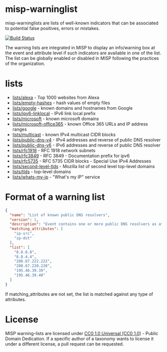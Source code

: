 # misp-warninglist

misp-warninglists are lists of well-known indicators that can be associated to potential false positives, errors or mistakes.

[![Build Status](https://travis-ci.org/MISP/misp-warninglists.svg?branch=master)](https://travis-ci.org/MISP/misp-warninglists)

The warning lists are integrated in MISP to display an info/warning box at the event and attribute level if such indicators
are available in one of the list. The list can be globally enabled or disabled in MISP following the practices of the organization.

# lists

- [lists/alexa](lists/alexa) - Top 1000 websites from Alexa
- [lists/empty-hashes](lists/empty-hashes) - hash values of empty files
- [lists/google](lists/google) - known domains and hostnames from Google
- [lists/ipv6-linklocal](ipv6-linklocal) - IPv6 link local prefix
- [lists/microsoft](lists/microsoft) - known microsoft domains
- [lists/microsoft-office365](lists/microsoft-office365) - known Office 365 URLs and IP address ranges
- [lists/multicast](lists/multicast) - known IPv4 multicast CIDR blocks
- [lists/public-dns-v4](lists/public-dns-v4) - IPv4 addresses and reverse of public DNS resolver
- [lists/public-dns-v6](lists/public-dns-v6) - IPv6 addresses and reverse of public DNS resolver
- [lists/rfc1918](lists/rfc1918) - RFC 1918 network subnets
- [lists/rfc3849](lists/rfc3849) - RFC 3849 - Documentation prefix for ipv6
- [lists/rfc5735](lists/rfc5735) - RFC 5735 CIDR blocks - Special Use IPv4 Addresses
- [lists/second-level-tlds](lists/second-level-tlds) - Mozilla list of second level top-level domains
- [lists/tlds](lists/tlds) - top-level domains
- [lists/whats-my-ip](lists/whats-my-ip) - "What's my IP" service

# Format of a warning list

~~~~json
{
  "name": "List of known public DNS resolvers",
  "version": 1,
  "description": "Event contains one or more public DNS resolvers as attribute with an IDS flag set",
  "matching_attributes": [
    "ip-src",
    "ip-dst"
  ],
  "list": [
    "8.8.8.8",
    "8.8.4.4",
    "208.67.222.222",
    "208.67.220.220",
    "195.46.39.39",
    "195.46.39.40"
  ]
}
~~~~

If matching_attributes are not set, the list is matched against any type of attributes.

# License

MISP warning-lists are licensed under [CC0 1.0 Universal (CC0 1.0)](https://creativecommons.org/publicdomain/zero/1.0/) -  Public Domain Dedication. If a specific author of a taxonomy wants to license it under a different license, a pull request can be requested.
